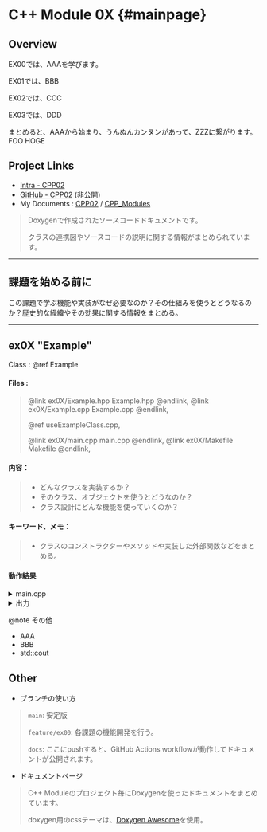 # C++ Module 0X {#mainpage}

## Overview

EX00では、AAAを学びます。

EX01では、BBB

EX02では、CCC

EX03では、DDD 

まとめると、AAAから始まり、うんぬんカンヌンがあって、ZZZに繋がります。FOO HOGE

## Project Links

* [Intra - CPP02](https://projects.intra.42.fr/cpp-module-02/kamitsui)
* [GitHub - CPP02](https://github.com/kamitsui/cpp02/) (非公開)
* My Documents : [CPP02](https://kamitsui.github.io/cpp02) / [CPP_Modules](https://kamitsui.github.io/CPP_Modules/)

> Doxygenで作成されたソースコードドキュメントです。
>
> クラスの連携図やソースコードの説明に関する情報がまとめられています。

***

## 課題を始める前に

この課題で学ぶ機能や実装がなぜ必要なのか？その仕組みを使うとどうなるのか？歴史的な経緯やその効果に関する情報をまとめる。

---

## ex0X "Example"

Class : @ref Example

#### Files :
> @link ex0X/Example.hpp Example.hpp @endlink, 
> @link ex0X/Example.cpp Example.cpp @endlink, 
> 
> @ref useExampleClass.cpp, 
> 
> @link ex0X/main.cpp main.cpp @endlink, 
> @link ex0X/Makefile Makefile @endlink,

#### 内容：

> * どんなクラスを実装するか？
> * そのクラス、オブジェクトを使うとどうなのか？
> * クラス設計にどんな機能を使っていくのか？

#### キーワード、メモ：

> * クラスのコンストラクターやメソッドや実装した外部関数などをまとめる。

#### 動作結果

<details>
  <summary>main.cpp</summary>
  @snippet ex0X/main.cpp main
</details>

<details>
  <summary>出力</summary>
  @include docs/result_ex0X.log
</details>

@note
その他
* AAA
* BBB
* std::cout

## Other

* ブランチの使い方
> `main`: 安定版
>
> `feature/ex00`: 各課題の機能開発を行う。
>
> `docs`: ここにpushすると、GitHub Actions workflowが動作してドキュメントが公開されます。

* ドキュメントページ
> C++ Moduleのプロジェクト毎にDoxygenを使ったドキュメントをまとめています。
>
> doxygen用のcssテーマは、[Doxygen Awesome](https://jothepro.github.io/doxygen-awesome-css/)を使用。
